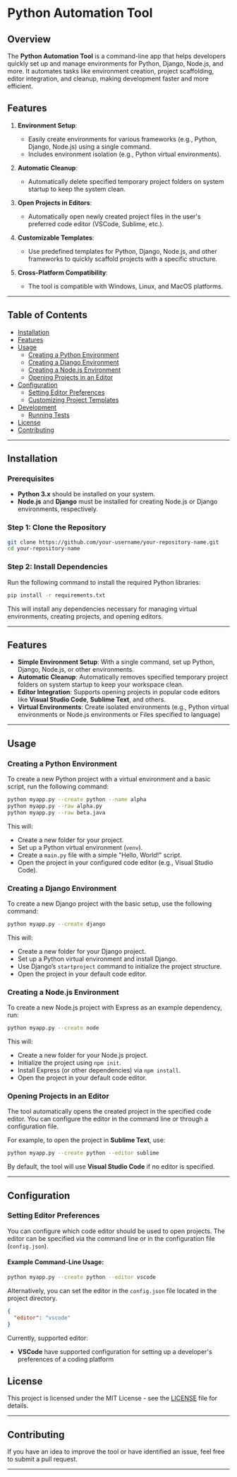 
# Python Automation Tool

## Overview

The **Python Automation Tool** is a command-line app that helps developers quickly set up and manage environments for Python, Django, Node.js, and more. It automates tasks like environment creation, project scaffolding, editor integration, and cleanup, making development faster and more efficient.

## Features

1. **Environment Setup**:
   - Easily create environments for various frameworks (e.g., Python, Django, Node.js) using a single command.
   - Includes environment isolation (e.g., Python virtual environments).
   
2. **Automatic Cleanup**:
   - Automatically delete specified temporary project folders on system startup to keep the system clean.

3. **Open Projects in Editors**:
   - Automatically open newly created project files in the user's preferred code editor (VSCode, Sublime, etc.).

4. **Customizable Templates**:
   - Use predefined templates for Python, Django, Node.js, and other frameworks to quickly scaffold projects with a specific structure.

5. **Cross-Platform Compatibility**:
   - The tool is compatible with Windows, Linux, and MacOS platforms.

---

## Table of Contents

- [Installation](#installation)
- [Features](#features)
- [Usage](#usage)
  - [Creating a Python Environment](#creating-a-python-environment)
  - [Creating a Django Environment](#creating-a-django-environment)
  - [Creating a Node.js Environment](#creating-a-nodejs-environment)
  - [Opening Projects in an Editor](#opening-projects-in-an-editor)
- [Configuration](#configuration)
  - [Setting Editor Preferences](#setting-editor-preferences)
  - [Customizing Project Templates](#customizing-project-templates)
- [Development](#development)
  - [Running Tests](#running-tests)
- [License](#license)
- [Contributing](#contributing)

---

## Installation

### Prerequisites

- **Python 3.x** should be installed on your system.
- **Node.js** and **Django** must be installed for creating Node.js or Django environments, respectively.

### Step 1: Clone the Repository

```bash
git clone https://github.com/your-username/your-repository-name.git
cd your-repository-name

```

### Step 2: Install Dependencies

Run the following command to install the required Python libraries:

```bash
pip install -r requirements.txt

```

This will install any dependencies necessary for managing virtual environments, creating projects, and opening editors.

----------

## Features

-   **Simple Environment Setup**: With a single command, set up Python, Django, Node.js, or other environments.
-   **Automatic Cleanup**: Automatically removes specified temporary project folders on system startup to keep your workspace clean.
-   **Editor Integration**: Supports opening projects in popular code editors like **Visual Studio Code**, **Sublime Text**, and others.
-   **Virtual Environments**: Create isolated environments (e.g., Python virtual environments or Node.js environments or Files specified to language)


----------

## Usage

### Creating a Python Environment

To create a new Python project with a virtual environment and a basic script, run the following command:

```bash
python myapp.py --create python --name alpha
python myapp.py --raw alpha.py
python myapp.py --raw beta.java

```

This will:

-   Create a new folder for your project.
-   Set up a Python virtual environment (`venv`).
-   Create a `main.py` file with a simple "Hello, World!" script.
-   Open the project in your configured code editor (e.g., Visual Studio Code).

### Creating a Django Environment

To create a new Django project with the basic setup, use the following command:

```bash
python myapp.py --create django

```

This will:

-   Create a new folder for your Django project.
-   Set up a Python virtual environment and install Django.
-   Use Django’s `startproject` command to initialize the project structure.
-   Open the project in your default code editor.

### Creating a Node.js Environment

To create a new Node.js project with Express as an example dependency, run:

```bash
python myapp.py --create node

```

This will:

-   Create a new folder for your Node.js project.
-   Initialize the project using `npm init`.
-   Install Express (or other dependencies) via `npm install`.
-   Open the project in your default code editor.

### Opening Projects in an Editor

The tool automatically opens the created project in the specified code editor. You can configure the editor in the command line or through a configuration file.

For example, to open the project in **Sublime Text**, use:

```bash
python myapp.py --create python --editor sublime

```

By default, the tool will use **Visual Studio Code** if no editor is specified.

----------

## Configuration

### Setting Editor Preferences

You can configure which code editor should be used to open projects. The editor can be specified via the command line or in the configuration file (`config.json`).

#### Example Command-Line Usage:

```bash
python myapp.py --create python --editor vscode

```

Alternatively, you can set the editor in the `config.json` file located in the project directory.

```json
{
  "editor": "vscode"
}

```

Currently, supported editor:

-   **VSCode** 
have supported configuration for setting up a developer's preferences of a coding platform





## License

This project is licensed under the MIT License - see the [LICENSE](https://chatgpt.com/LICENSE) file for details.

----------

## Contributing

If you have an idea to improve the tool or have identified an issue, feel free to submit a pull request.


----------

